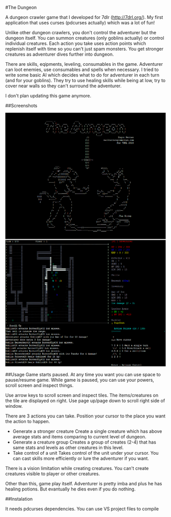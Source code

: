 #The Dungeon

A dungeon crawler game that I developed for 7dlr (http://7drl.org/). My first application that uses curses (pdcurses actually) which was a lot of fun!

Unlike other dungeon crawlers, you don't control the adventurer but the dungeon itself. You can summon creatures (only goblins actually) or control individual creatures. Each action you take uses action points which replenish itself with time so you can't just spam monsters. You get stronger creatures as adventurer dives further into dungeon.

There are skills, eqipments, leveling, consumables in the game. Adventurer can loot enemies, use consumables and spells when necessary. I tried to write some basic AI which decides what to do for adventurer in each turn (and for your goblins). They try to use healing skills while being at low, try to cover near walls so they can't surround the adventurer.

I don't plan updating this game anymore.

##Screenshots

![ss](https://raw.githubusercontent.com/shultays/crawler/master/ss0.png)
![ss1](https://raw.githubusercontent.com/shultays/crawler/master/ss1.png)

##Usage
Game starts paused. At any time you want you can use space to pause/resume game. While game is paused, you can use your powers, scroll screen and inspect things.

Use arrow keys to scroll screen and inspect tiles. The items/creatures on the tile are displayed on right. Use page up/page down to scroll right side of window.

There are 3 actions you can take. Position your cursor to the place you want the action to happen.

* Generate a stronger creature
Create a single creature which has above average stats and items comparing to current level of dungeon.
* Generate a creature group
Creates a group of creates (2-4) that has same stats and levels as other creatures in this level.
* Take control of a unit
Takes control of the unit under your cursor. You can cast skills more efficiently or lure the adventurer if you want.

There is a vision limitation while creating creatures. You can't create creatures visible to player or other creatures.

Other than this, game play itself. Adventurer is pretty imba and plus he has healing potions. But evantually he dies even if you do nothing.

##Instalation

It needs pdcurses dependencies. You can use VS project files to compile
